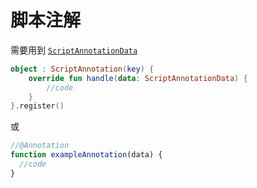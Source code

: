 # 脚本注解

需要用到 [`ScriptAnnotationData`](https://doc.skillw.com/pouvoir/com/skillw/pouvoir/api/script/annotation/ScriptAnnotationData.html)

```kotlin
object : ScriptAnnotation(key) {
    override fun handle(data: ScriptAnnotationData) {
        //code
    }
}.register()
```

或

```javascript
//@Annotation
function exampleAnnotation(data) {
  //code
}
```
